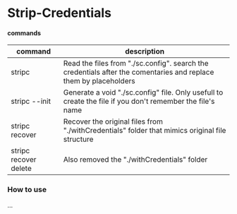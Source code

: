 # Strip-Credentials

#### commands
| command | description |
| ------- | ----------- |
| stripc  | Read the files from "./sc.config". search the credentials after the comentaries and replace them by placeholders |
| stripc --init | Generate a void "./sc.config" file. Only usefull to create the file if you don't remember the file's name |
| stripc recover | Recover the original files from "./withCredentials" folder that mimics original file structure |
| stripc recover delete | Also removed the "./withCredentials" folder


### How to use
...
